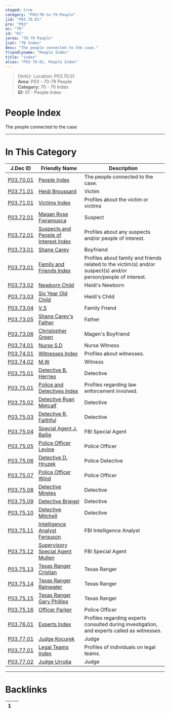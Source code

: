 ```yaml
---  
staged: true  
category: "P03/70-to-79-People"  
jid: "P03.70.01"  
pro: "P03"  
ac: "70"  
id: "01"  
jarea: "70-79 People"  
jcat: "70 Index"  
desc: "The people connected to the case."  
friendlyname: "People Index"  
title: "index"  
alias: "P03-70-01, People Index"  
---  
```

>[!info]- Location: P03.70.01  
>**Area:** P03 - 70-79 People  
>**Category:** 70 - 70 Index  
>**ID:** 01 - People Index  
  
# People Index  
  
The people connected to the case  
  
  
  
---  
# In This Category  
  
| J.Dec ID                                                                                                                 | Friendly Name                                                                                                                                   | Description                                                                                                    |  
| ------------------------------------------------------------------------------------------------------------------------ | ----------------------------------------------------------------------------------------------------------------------------------------------- | -------------------------------------------------------------------------------------------------------------- |  
| [P03.70.01](index.md#)                                                        | [People Index](index.md#)                                                                            | The people connected to the case.                                                                              |  
| [P03.71.01](./71-Victims/01-Heidi-Broussard.md#)                                | [Heidi Broussard](./71-Victims/01-Heidi-Broussard.md#)                                                 | Victim                                                                                                         |  
| [P03.71.01](./71-Victims/index.md#)                                             | [Victims Index](./71-Victims/index.md#)                                                                | Profiles about the victim or victims                                                                           |  
| [P03.72.01](./72-Suspects-and-People-of-Interest/01-Magen-Rose-Fieramusca.md#)  | [Magan Rose Fieramusca](./72-Suspects-and-People-of-Interest/01-Magen-Rose-Fieramusca.md#)             | Suspect                                                                                                        |  
| [P03.72.01](./72-Suspects-and-People-of-Interest/index.md#)                     | [Suspects and People of Interest Index](./72-Suspects-and-People-of-Interest/index.md#)                | Profiles about any suspects and/or people of interest.                                                         |  
| [P03.73.01](./73-Family-and-Friends/01-Shane-Carey.md#)                         | [Shane Carey](./73-Family-and-Friends/01-Shane-Carey.md#)                                              | Boyfriend                                                                                                      |  
| [P03.73.01](./73-Family-and-Friends/index.md#)                                  | [Family and Friends Index](./73-Family-and-Friends/index.md#)                                          | Profiles about family and friends related to the victim(s) and/or suspect(s) and/or person/people of interest. |  
| [P03.73.02](./73-Family-and-Friends/02-Newborn-Child.md#)                       | [Newborn Child](./73-Family-and-Friends/02-Newborn-Child.md#)                                          | Heidi's Newborn                                                                                                |  
| [P03.73.03](./73-Family-and-Friends/03-Six-Year-Old-Child.md#)                  | [Six Year Old Child](./73-Family-and-Friends/03-Six-Year-Old-Child.md#)                                | Heidi's Child                                                                                                  |  
| [P03.73.04](./73-Family-and-Friends/04-VS.md#)                                  | [V.S](./73-Family-and-Friends/04-VS.md#)                                                               | Family Friend                                                                                                  |  
| [P03.73.05](./73-Family-and-Friends/05-Shane-Careys-Father.md#)                 | [Shane Carey's Father](./73-Family-and-Friends/05-Shane-Careys-Father.md#)                             | Father                                                                                                         |  
| [P03.73.06](./73-Family-and-Friends/06-Christopher-Green.md#)                   | [Christopher Green](./73-Family-and-Friends/06-Christopher-Green.md#)                                  | Magen's Boyfriend                                                                                              |  
| [P03.74.01](./74-Witnesses/01-Nurse-SD.md#)                                     | [Nurse S.D](./74-Witnesses/01-Nurse-SD.md#)                                                            | Nurse Witness                                                                                                  |  
| [P03.74.01](./74-Witnesses/index.md#)                                           | [Witnesses Index](./74-Witnesses/index.md#)                                                            | Profiles about witnesses.                                                                                      |  
| [P03.74.02](./74-Witnesses/02-MW.md#)                                           | [M.W](./74-Witnesses/02-MW.md#)                                                                        | Witness                                                                                                        |  
| [P03.75.01](./75-Police-and-Detectives/01-Detective-Herries.md#)                | [Detective B. Herries](./75-Police-and-Detectives/01-Detective-Herries.md#)                            | Detective                                                                                                      |  
| [P03.75.01](./75-Police-and-Detectives/index.md#)                               | [Police and Detectives Index](./75-Police-and-Detectives/index.md#)                                    | Profiles regarding law enforcement involved.                                                                   |  
| [P03.75.02](./75-Police-and-Detectives/02-Detective-Metcalf.md#)                | [Detective Ryan Metcalf](./75-Police-and-Detectives/02-Detective-Metcalf.md#)                          | Detective                                                                                                      |  
| [P03.75.03](./75-Police-and-Detectives/03-Detective-Faithful.md#)               | [Detective R. Faithful](./75-Police-and-Detectives/03-Detective-Faithful.md#)                          | Detective                                                                                                      |  
| [P03.75.04](./75-Police-and-Detectives/04-Special-Agent-Ballie.md#)             | [Special Agent J. Ballie](./75-Police-and-Detectives/04-Special-Agent-Ballie.md#)                      | FBI Special Agent                                                                                              |  
| [P03.75.05](./75-Police-and-Detectives/05-Police-Officer-Levine.md#)            | [Police Officer Levine](./75-Police-and-Detectives/05-Police-Officer-Levine.md#)                       | Police Officer                                                                                                 |  
| [P03.75.06](./75-Police-and-Detectives/06-Detective-D-Hruzek.md#)               | [Detective D. Hruzek](./75-Police-and-Detectives/06-Detective-D-Hruzek.md#)                            | Police Detective                                                                                               |  
| [P03.75.07](./75-Police-and-Detectives/07-Police-Officer-Wind.md#)              | [Police Officer Wind](./75-Police-and-Detectives/07-Police-Officer-Wind.md#)                           | Police Officer                                                                                                 |  
| [P03.75.08](./75-Police-and-Detectives/08-Detective-Mireles.md#)                | [Detective Mireles](./75-Police-and-Detectives/08-Detective-Mireles.md#)                               | Detective                                                                                                      |  
| [P03.75.09](./75-Police-and-Detectives/09-Detective-Briegel.md#)                | [Detective Briegel](./75-Police-and-Detectives/09-Detective-Briegel.md#)                               | Detective                                                                                                      |  
| [P03.75.10](./75-Police-and-Detectives/10-Detective-Mitchell.md#)               | [Detective Mitchell](./75-Police-and-Detectives/10-Detective-Mitchell.md#)                             | Detective                                                                                                      |  
| [P03.75.11](./75-Police-and-Detectives/11-Intelligence-Analyst-Ferguson.md#)    | [Intelligence Analyst Ferguson](./75-Police-and-Detectives/11-Intelligence-Analyst-Ferguson.md#)       | FBI Intelligence Analyst                                                                                       |  
| [P03.75.12](./75-Police-and-Detectives/12-Supervisory-Special-Agent-Mullen.md#) | [Supervisory Special Agent Mullen](./75-Police-and-Detectives/12-Supervisory-Special-Agent-Mullen.md#) | FBI Special Agent                                                                                              |  
| [P03.75.13](./75-Police-and-Detectives/13-Texas-Ranger-Cristian.md#)            | [Texas Ranger Cristian](./75-Police-and-Detectives/13-Texas-Ranger-Cristian.md#)                       | Texas Ranger                                                                                                   |  
| [P03.75.14](./75-Police-and-Detectives/14-Texas-Ranger-Rainwater.md#)           | [Texas Ranger Rainwater](./75-Police-and-Detectives/14-Texas-Ranger-Rainwater.md#)                     | Texas Ranger                                                                                                   |  
| [P03.75.15](./75-Police-and-Detectives/15-Texas-Ranger-Gary-Phillips.md#)       | [Texas Ranger Gary Phillips](./75-Police-and-Detectives/15-Texas-Ranger-Gary-Phillips.md#)             | Texas Ranger                                                                                                   |  
| [P03.75.16](./75-Police-and-Detectives/16-Officer-Parker.md#)                   | [Officer Parker](./75-Police-and-Detectives/16-Officer-Parker.md#)                                     | Police Officer                                                                                                 |  
| [P03.76.01](./76-Experts/index.md#)                                             | [Experts Index](./76-Experts/index.md#)                                                                | Profiles regarding experts consulted during investigation, and experts called as witnesses.                    |  
| [P03.77.01](./77-Legal-Teams/01-Judge-Kocurek.md#)                              | [Judge Kocurek](./77-Legal-Teams/01-Judge-Kocurek.md#)                                                 | Judge                                                                                                          |  
| [P03.77.01](./77-Legal-Teams/index.md#)                                         | [Legal Teams Index](./77-Legal-Teams/index.md#)                                                        | Profiles of individuals on legal teams.                                                                        |  
| [P03.77.02](./77-Legal-Teams/02-Judge-Urrutia.md#)                              | [Judge Urrutia](./77-Legal-Teams/02-Judge-Urrutia.md#)                                                 | Judge                                                                                                          |  
  
  
---  
# Backlinks  
<div><table class="dataview table-view-table"><thead class="table-view-thead"><tr class="table-view-tr-header"><th class="table-view-th"><span></span><span class="dataview small-text">1</span></th><th class="table-view-th"><span></span></th></tr></thead><tbody class="table-view-tbody"></tbody></table></div>